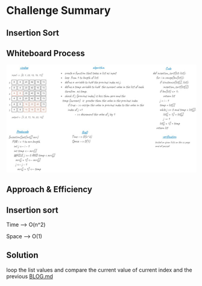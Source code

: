 # Challenge Summary
## Insertion Sort

## Whiteboard Process
<img src='.\insertion_sort.JPG'>


## Approach & Efficiency
 ## Insertion sort

Time --> O(n^2)

Space --> O(1)

## Solution
loop the list values and compare the current value of current index and the previous
[BLOG.md](BLOG.md)

